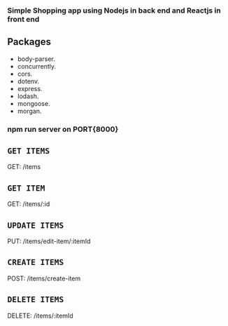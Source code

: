 ### Simple Shopping app using Nodejs in back end and Reactjs in front end

## Packages

* body-parser.
* concurrently.
* cors.
* dotenv.
* express.
* lodash.
* mongoose.
* morgan.

### npm run server on PORT{8000}

## `GET ITEMS`

GET: /items

## `GET ITEM`

GET: /items/:id

## `UPDATE ITEMS`

PUT: /items/edit-item/:itemId

## `CREATE ITEMS`

POST: /items/create-item

## `DELETE ITEMS`

DELETE: /items/:itemId
